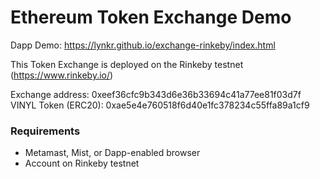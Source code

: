 # Ethereum Token Exchange Demo

Dapp Demo: https://lynkr.github.io/exchange-rinkeby/index.html

This Token Exchange is deployed on the Rinkeby testnet (https://www.rinkeby.io/)

Exchange address: 0xeef36cfc9b343d6e36b33694c41a77ee81f03d7f
VINYL Token (ERC20): 0xae5e4e760518f6d40e1fc378234c55ffa89a1cf9

### Requirements
* Metamast, Mist, or Dapp-enabled browser
* Account on Rinkeby testnet